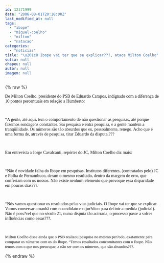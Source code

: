 ```yaml
---
id: 12371999
date: "2006-08-01T20:18:00Z"
last_modified_at: null
tags:
  - "ibope"
  - "miguel-coelho"
  - "milton"
  - "natacao"
categories:
  - "noticias"
title: "\u201cO Ibope vai ter que se explicar???, ataca Milton Coelho"
sutia: null
chapeu: null
autor: null
imagem: null
---
```

{% raw %}
<p><P class=MsoNormal style=\"MARGIN: 0cm 0cm 0pt\"><FONT face=Verdana>De Milton Coelho,&nbsp;presidente do PSB de Eduardo Campos, indignado com a diferença de 10 pontos percentuais em relação a Humberto:</FONT></P></p>
<p><P class=MsoNormal style=\"MARGIN: 0cm 0cm 0pt\"><FONT face=Verdana>&nbsp;<?xml:namespace prefix = o ns = \"urn:schemas-microsoft-com:office:office\" /><o:p></o:p></FONT></P></p>
<p><P class=MsoNormal style=\"MARGIN: 0cm 0cm 0pt\"><FONT face=Verdana>“A gente, até aqui, tem o comportamento de não questionar as pesquisas, até porque fazemos sondagens constantes. Sai pesquisa e entra pesquisa, e a gente mantém a tranqüilidade. Os números são tão absurdos que eu, pessoalmente, renego. Acho que é uma forma de, através de pesquisa, tirar Eduardo da disputa.???</FONT></P></p>
<p><P class=MsoNormal style=\"MARGIN: 0cm 0cm 0pt\"><FONT face=Verdana>&nbsp;<o:p></o:p></FONT></P></p>
<p><P class=MsoNormal style=\"MARGIN: 0cm 0cm 0pt\"><FONT face=Verdana>Em entrevista a Jorge Cavalcanti, repórter do JC,&nbsp;Milton Coelho diz mais:</FONT></P></p>
<p><P class=MsoNormal style=\"MARGIN: 0cm 0cm 0pt\"><FONT face=Verdana>&nbsp;<o:p></o:p></FONT></P></p>
<p><P class=MsoNormal style=\"MARGIN: 0cm 0cm 0pt\"><FONT face=Verdana>“Não é novidade falha do Ibope em pesquisas. Institutos diferentes, (contratados pelo) JC e Folha de Pernambuco, deram o mesmo resultado, dentro da margem de erro, que conferiam com os nossos. Não existe nenhum elemento que provoque essa disparidade em poucos dias???.</FONT></P></p>
<p><P class=MsoNormal style=\"MARGIN: 0cm 0cm 0pt\"><FONT face=Verdana>&nbsp;<o:p></o:p></FONT></P></p>
<p><P class=MsoNormal style=\"MARGIN: 0cm 0cm 0pt\"><FONT face=Verdana>“Nós vamos questionar os resultados pelas vias judiciais. O Ibope vai ter que se explicar. Vamos conversar amanhã com o candidato e o jur?dico para definir a medida (judicial). Não é poss?vel que no século 21, numa disputa tão acirrada, o processo passe a sofrer influências como essas???.</FONT></P></p>
<p><P class=MsoNormal style=\"MARGIN: 0cm 0cm 0pt\"><FONT face=Verdana>&nbsp;<o:p></o:p></FONT></P><SPAN style=\"FONT-SIZE: 12pt; FONT-FAMILY: \Times New Roman\; mso-fareast-font-family: \Times New Roman\; mso-ansi-language: PT-BR; mso-fareast-language: PT-BR; mso-bidi-language: AR-SA\"><FONT face=Verdana size=2>Milton Coelho disse ainda que o PSB realizou pesquisa no mesmo per?odo, exatamente para comparar os números com os do Ibope. “Temos resultados concomitantes com o Ibope. Não temos com o que nos preocupar, a não ser com os números, que são absurdos???.</FONT></SPAN> </p>
{% endraw %}